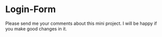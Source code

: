 # Login-Form
Please send me your comments about this mini project. 
I will be happy if you make good changes in it.
